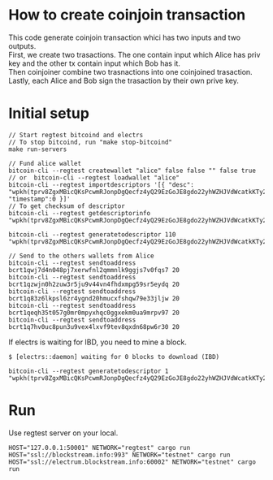 # How to create coinjoin transaction
This code generate coinjoin transaction whici has two inputs and two outputs.  
First, we create two trasactions. The one contain input which Alice has priv key and the other tx contain input which Bob has it.    
Then coinjoiner combine two trasnactions into one coinjoined trasaction.  
Lastly, each Alice and Bob sign the trasaction by their own prive key.  

# Initial setup

```
// Start regtest bitcoind and electrs
// To stop bitcoind, run "make stop-bitcoind"
make run-servers

// Fund alice wallet
bitcoin-cli --regtest createwallet "alice" false false "" false true
// or  bitcoin-cli --regtest loadwallet "alice"
bitcoin-cli --regtest importdescriptors '[{ "desc": "wpkh(tprv8ZgxMBicQKsPcwmRJonpDgQecfz4yQ29EzGoJE8gdo22yhWZHJVdWcatkKTy28CqGxnfuyZmaVeehVb52RPJVc1qrs8dVR6uQvcZwWdcX5w/84h/1h/0h/0/*)#88ru8wxx", "timestamp":0 }]'
// To get checksum of descriptor
bitcoin-cli --regtest getdescriptorinfo "wpkh(tprv8ZgxMBicQKsPcwmRJonpDgQecfz4yQ29EzGoJE8gdo22yhWZHJVdWcatkKTy28CqGxnfuyZmaVeehVb52RPJVc1qrs8dVR6uQvcZwWdcX5w/84h/1h/0h/0/*)"

bitcoin-cli --regtest generatetodescriptor 110 "wpkh(tprv8ZgxMBicQKsPcwmRJonpDgQecfz4yQ29EzGoJE8gdo22yhWZHJVdWcatkKTy28CqGxnfuyZmaVeehVb52RPJVc1qrs8dVR6uQvcZwWdcX5w/84h/1h/0h/0/0)"

// Send to the others wallets from Alice
bitcoin-cli --regtest sendtoaddress bcrt1qwj7d4n048pj7xerwfnl2qmmnlk9ggjs7v0fqs7 20
bitcoin-cli --regtest sendtoaddress bcrt1qzwjn0h2zuw3r5ju9v44vn4fhdxmpg59sr5eydq 20
bitcoin-cli --regtest sendtoaddress bcrt1q83z6lkpsl6zr4ygnd20hmucxfshqw79e33jljw 20
bitcoin-cli --regtest sendtoaddress bcrt1qeqh35t057g0mr0mpyxhqc0ggxekm0ua9mrpv97 20
bitcoin-cli --regtest sendtoaddress bcrt1q7hv0uc8pun3u9vex4lxvf9tev8qxdn68pw6r30 20
```

If electrs is waiting for IBD, you need to mine a block.  
```
$ [electrs::daemon] waiting for 0 blocks to download (IBD)
```

```
bitcoin-cli --regtest generatetodescriptor 1 "wpkh(tprv8ZgxMBicQKsPcwmRJonpDgQecfz4yQ29EzGoJE8gdo22yhWZHJVdWcatkKTy28CqGxnfuyZmaVeehVb52RPJVc1qrs8dVR6uQvcZwWdcX5w/84h/1h/0h/0/0)"
```

# Run
Use regtest server on your local.
```
HOST="127.0.0.1:50001" NETWORK="regtest" cargo run
HOST="ssl://blockstream.info:993" NETWORK="testnet" cargo run
HOST="ssl://electrum.blockstream.info:60002" NETWORK="testnet" cargo run
```
